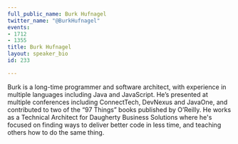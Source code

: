 ```yaml
---
full_public_name: Burk Hufnagel
twitter_name: "@BurkHufnagel"
events:
- 1712
- 1355
title: Burk Hufnagel
layout: speaker_bio
id: 233

---
```

Burk is a long-time programmer and software architect, with experience in multiple languages including Java and JavaScript. He’s presented at multiple conferences including ConnectTech, DevNexus and JavaOne, and contributed to two of the “97 Things” books published by O’Reilly. He works as a Technical Architect for Daugherty Business Solutions where he's focused on finding ways to deliver better code in less time, and teaching others how to do the same thing.